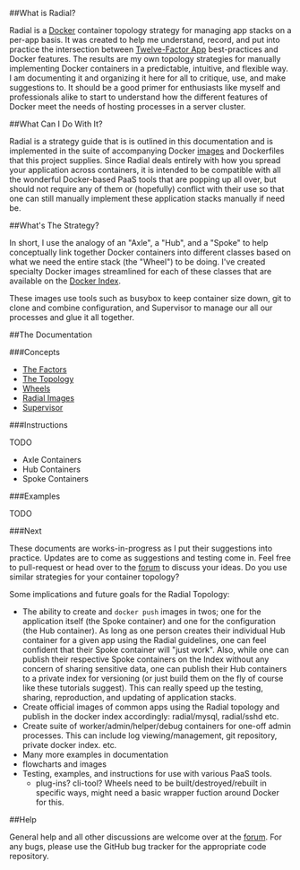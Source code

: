 ##What is Radial?

Radial is a [Docker](http://docker.io) container topology strategy for managing
app stacks on a per-app basis. It was created to help me understand, record, and
put into practice the intersection between [Twelve-Factor
App](http://12factor.net) best-practices and Docker features. The results are my
own topology strategies for manually implementing Docker containers in a
predictable, intuitive, and flexible way. I am documenting it and organizing it
here for all to critique, use, and make suggestions to. It should be a good
primer for enthusiasts like myself and professionals alike to start to
understand how the different features of Docker meet the needs of hosting
processes in a server cluster.

##What Can I Do With It?

Radial is a strategy guide that is is outlined in this documentation and is
implemented in the suite of accompanying Docker
[images](https://index.docker.io/u/radial/) and Dockerfiles that this project
supplies. Since Radial deals entirely with how you spread your application
across containers, it is intended to be compatible with all the wonderful
Docker-based PaaS tools that are popping up all over, but should not require any
of them or (hopefully) conflict with their use so that one can still manually
implement these application stacks manually if need be.

##What's The Strategy?

In short, I use the analogy of an "Axle", a "Hub", and a "Spoke" to help
conceptually link together Docker containers into different classes based on
what we need the entire stack (the "Wheel") to be doing. I've created specialty
Docker images streamlined for each of these classes that are available on the
[Docker Index](https://index.docker.io/u/radial). 

These images use tools such as busybox to keep container size down, git to clone
and combine configuration, and Supervisor to manage our all our processes and
glue it all together.

##The Documentation

###Concepts
* [The Factors](/docs/factors)
* [The Topology](/docs/topology)
* [Wheels](/docs/wheels)
* [Radial Images](/docs/images)
* [Supervisor](/radial/supervisor)

###Instructions

TODO

* Axle Containers
* Hub Containers
* Spoke Containers

###Examples

TODO

###Next

These documents are works-in-progress as I put their suggestions into practice.
Updates are to come as suggestions and testing come in. Feel free to
pull-request or head over to the
[forum](https://groups.google.com/forum/?pli=1#!forum/radial-docker-topology)
to discuss your ideas. Do you use similar strategies for your container
topology?

Some implications and future goals for the Radial Topology:

* The ability to create and `docker push` images in twos; one for the
  application itself (the Spoke container) and one for the configuration (the
  Hub container). As long as one person creates their individual Hub container
  for a given app using the Radial guidelines, one can feel confident that their
  Spoke container will "just work". Also, while one can publish their respective
  Spoke containers on the Index without any concern of sharing sensitive data,
  one can publish their Hub containers to a private index for versioning (or
  just build them on the fly of course like these tutorials suggest). This can
  really speed up the testing, sharing, reproduction, and updating of
  application stacks.
* Create official images of common apps using the Radial topology and publish in
  the docker index accordingly: radial/mysql, radial/sshd etc.
* Create suite of worker/admin/helper/debug containers for one-off admin processes.
  This can include log viewing/management, git repository, private docker index.
  etc.
* Many more examples in documentation
* flowcharts and images
* Testing, examples, and instructions for use with various PaaS tools.
    * plug-ins? cli-tool? Wheels need to be built/destroyed/rebuilt in specific
      ways, might need a basic wrapper fuction around Docker for this.

##Help

General help and all other discussions are welcome over at the
[forum](https://groups.google.com/forum/?pli=1#!forum/radial-docker-topology).
For any bugs, please use the GitHub bug tracker for the appropriate code
repository.
